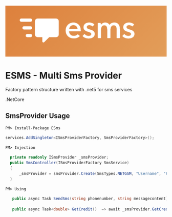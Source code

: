 ![alt text](https://github.com/enisgurkann/ESMS/blob/master/logo.PNG?raw=true)

# ESMS - Multi Sms Provider


Factory pattern structure written with .net5 for sms services

.NetCore

## SmsProvider Usage

```
PM> Install-Package ESms
```

```csharp
services.AddSingleton<ISmsProviderFactory, SmsProviderFactory>();
 ```
 
 
```
PM> Injection
```


```csharp
  private readonly ISmsProvider _smsProvider;
  public SmsController(ISmsProviderFactory SmsService)
  {
      _smsProvider = smsProvider.Create(SmsTypes.NETGSM, "Username", "Password", "TITLE");
  }
```

```
PM> Using
```
```csharp
   public async Task SendSms(string phonenumber, string messagecontent) => await _smsProvider.SendAsync(phonenumber, messagecontent);
   
   public async Task<double> GetCredit()  => await _smsProvider.GetCreditAsync();
    
```


 
